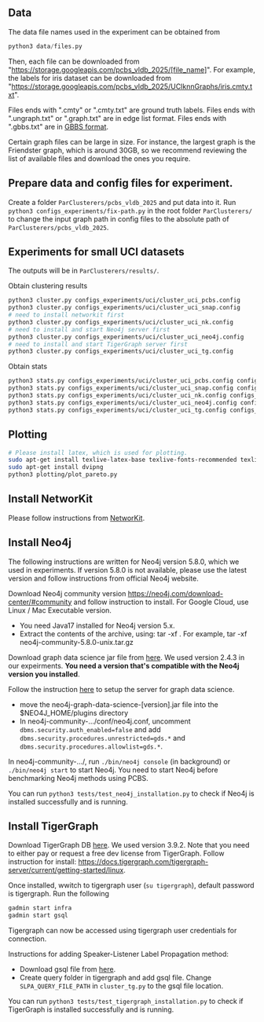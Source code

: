 ## Data

The data file names used in the experiment can be obtained from 
```python
python3 data/files.py 
```
Then, each file can be downloaded from "https://storage.googleapis.com/pcbs_vldb_2025/[file_name]". For example, the labels for iris dataset can be downloaded from "https://storage.googleapis.com/pcbs_vldb_2025/UCIknnGraphs/iris.cmty.txt".

Files ends with ".cmty" or ".cmty.txt" are ground truth labels. Files ends with ".ungraph.txt" or ".graph.txt" are in edge list format. Files ends with ".gbbs.txt" are in [GBBS format](https://github.com/ParAlg/gbbs).  

Certain graph files can be large in size. For instance, the largest graph is the Friendster graph, which is around 30GB, so we recommend reviewing the list of available files and download the ones you require.


## Prepare data and config files for experiment.
Create a folder `ParClusterers/pcbs_vldb_2025` and put data into it.
Run `python3 configs_experiments/fix-path.py` in the root folder `ParClusterers/` to change the input graph path in config files to the absolute path of `ParClusterers/pcbs_vldb_2025`. 


## Experiments for small UCI datasets
The outputs will be in `ParClusterers/results/`.

Obtain clustering results
```bash
python3 cluster.py configs_experiments/uci/cluster_uci_pcbs.config
python3 cluster.py configs_experiments/uci/cluster_uci_snap.config
# need to install networkit first
python3 cluster.py configs_experiments/uci/cluster_uci_nk.config
# need to install and start Neo4j server first
python3 cluster.py configs_experiments/uci/cluster_uci_neo4j.config
# need to install and start TigerGraph server first
python3 cluster.py configs_experiments/uci/cluster_uci_tg.config
```

Obtain stats
```bash
python3 stats.py configs_experiments/uci/cluster_uci_pcbs.config configs_experiments/uci/stats_uci.config
python3 stats.py configs_experiments/uci/cluster_uci_snap.config configs_experiments/uci/stats_uci.config
python3 stats.py configs_experiments/uci/cluster_uci_nk.config configs_experiments/uci/stats_uci.config
python3 stats.py configs_experiments/uci/cluster_uci_neo4j.config configs_experiments/uci/stats_uci.config
python3 stats.py configs_experiments/uci/cluster_uci_tg.config configs_experiments/uci/stats_uci.config
```



## Plotting
```bash
# Please install latex, which is used for plotting.
sudo apt-get install texlive-latex-base texlive-fonts-recommended texlive-fonts-extra texlive-latex-extra
sudo apt-get install dvipng
python3 plotting/plot_pareto.py 
```

## Install NetworKit
Please follow instructions from [NetworKit](https://github.com/networkit/networkit).


## Install Neo4j

The following instructions are written for Neo4j version 5.8.0, which we used in experiments. If version 5.8.0 is not available, please use the latest version and follow instructions from official Neo4j website.

Download Neo4j community version https://neo4j.com/download-center/#community and follow instruction to install. For Google Cloud, use Linux / Mac Executable version. 
- You need Java17 installed for Neo4j version 5.x.
- Extract the contents of the archive, using:
tar -xf <filecode>.
For example,
tar -xf neo4j-community-5.8.0-unix.tar.gz

Download graph data science jar file from [here](https://github.com/neo4j/graph-data-science/releases/). We used version 2.4.3 in our expeirments. **You need a version that's compatible with the Neo4j version you installed**.

Follow the instruction [here](https://neo4j.com/docs/graph-data-science/current/installation/neo4j-server/) to setup the server for graph data science.
- move the neo4j-graph-data-science-[version].jar file into the $NEO4J_HOME/plugins directory
- In neo4j-community-…/conf/neo4j.conf, uncomment `dbms.security.auth_enabled=false`
and add `dbms.security.procedures.unrestricted=gds.*` and `dbms.security.procedures.allowlist=gds.*`.

In neo4j-community-…/, run `./bin/neo4j console` (in background) or `./bin/neo4j start` to start Neo4j. You need to start Neo4j before benchmarking Neo4j methods using PCBS.

You can run `python3 tests/test_neo4j_installation.py` to check if Neo4j is installed successfully and is running. 


## Install TigerGraph
Download TigerGraph DB [here](https://dl.tigergraph.com/). We used version 3.9.2. Note that you need to either pay or request a free dev license from TigerGraph.
Follow instruction for install: https://docs.tigergraph.com/tigergraph-server/current/getting-started/linux.

Once installed, wwitch to tigergraph user (`su tigergraph`), default password is tigergraph.
Run the following
```bash
gadmin start infra
gadmin start gsql
```
Tigergraph can now be accessed using tigergraph user credentials for connection.

Instructions for adding Speaker-Listener Label Propagation method:
- Download gsql file from [here](https://raw.githubusercontent.com/tigergraph/gsql-graph-algorithms/master/algorithms/Community/speaker-listener_label_propagation/tg_slpa.gsql).
- Create query folder in tigergraph and add gsql file. Change `SLPA_QUERY_FILE_PATH` in `cluster_tg.py` to the gsql file location.

You can run `python3 tests/test_tigergraph_installation.py` to check if TigerGraph is installed successfully and is running. 
